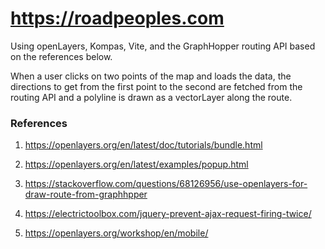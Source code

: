 # https://roadpeoples.com

Using openLayers, Kompas, Vite, and the GraphHopper routing API based on the references below.

When a user clicks on two points of the map and loads the data, the directions to get from the first point to the second are fetched from the routing API and a polyline is drawn as a vectorLayer along the route.

### References

1. https://openlayers.org/en/latest/doc/tutorials/bundle.html

2. https://openlayers.org/en/latest/examples/popup.html

3. https://stackoverflow.com/questions/68126956/use-openlayers-for-draw-route-from-graphhpper

4. https://electrictoolbox.com/jquery-prevent-ajax-request-firing-twice/

5. https://openlayers.org/workshop/en/mobile/
